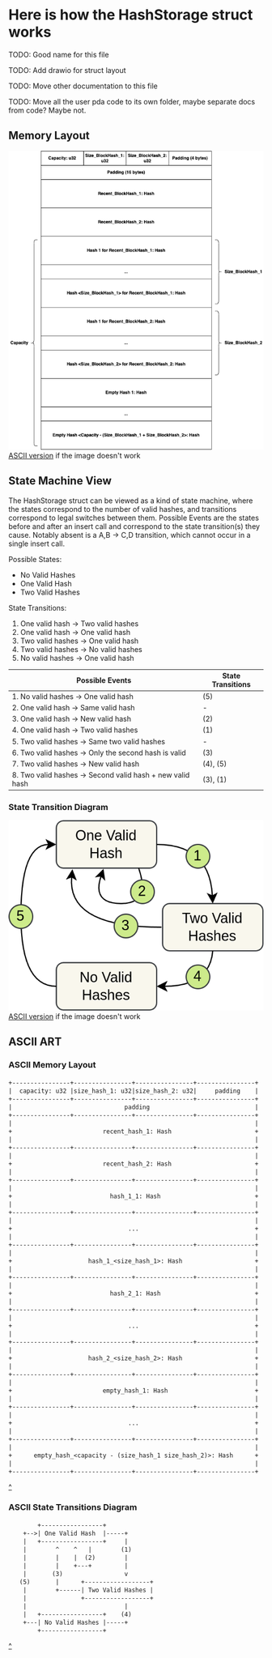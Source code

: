 # Here is how the HashStorage struct works

TODO: Good name for this file

TODO: Add drawio for struct layout

TODO: Move other documentation to this file

TODO: Move all the user pda code to its own folder, maybe separate docs from code? Maybe not.

## Memory Layout

![image](HashStorage_Memory_Layout.png)  
[ASCII version](#ascii-memory-layout) if the image doesn't work  

## State Machine View

The HashStorage struct can be viewed as a kind of state machine, where the states correspond
to the number of valid hashes, and transitions correspond to legal switches between them.
Possible Events are the states before and after an insert call and correspond to the state
transition(s) they cause. Notably absent is a A,B -> C,D transition, which cannot occur in a
single insert call.

Possible States:  
- No Valid Hashes
- One Valid Hash
- Two Valid Hashes



State Transitions:  
 1. One valid hash -> Two valid hashes 
 2. One valid hash -> One valid hash  
 3. Two valid hashes -> One valid hash  
 4. Two valid hashes -> No valid hashes
 5. No valid hashes -> One valid hash    
 


| Possible Events                                            | State Transitions |
|------------------------------------------------------------|-------------------|
| 1. No valid hashes -> One valid hash                       | (5)               |
| 2. One valid hash -> Same valid hash                       | -                 |
| 3. One valid hash -> New valid hash                        | (2)               |
| 4. One valid hash -> Two valid hashes                      | (1)               |
| 5. Two valid hashes -> Same two valid hashes               | -                 |
| 6. Two valid hashes -> Only the second hash is valid       | (3)               |
| 7. Two valid hashes -> New valid hash                      | (4), (5)          |
| 8. Two valid hashes -> Second valid hash + new valid hash  | (3), (1)          |

### State Transition Diagram

![image](proof_flow.drawio.png)  
[ASCII version](#ascii-state-transition-diagram) if the image doesn't work  

## ASCII ART

### ASCII Memory Layout

```
+----------------+----------------+----------------+----------------+
|  capacity: u32 |size_hash_1: u32|size_hash_2: u32|     padding    |
+----------------+----------------+----------------+----------------+
|                               padding                             |
+----------------+----------------+----------------+----------------+
|                                                                   |
+                         recent_hash_1: Hash                       +
|                                                                   |
+----------------+----------------+----------------+----------------+
|                                                                   |
+                         recent_hash_2: Hash                       +
|                                                                   |
+----------------+----------------+----------------+----------------+
|                                                                   |
+                           hash_1_1: Hash                          +
|                                                                   |
+----------------+----------------+----------------+----------------+
|                                                                   |
+                                ...                                +
|                                                                   |
+----------------+----------------+----------------+----------------+
|                                                                   |
+                     hash_1_<size_hash_1>: Hash                    +
|                                                                   |
+----------------+----------------+----------------+----------------+
|                                                                   |
+                           hash_2_1: Hash                          +
|                                                                   |
+----------------+----------------+----------------+----------------+
|                                                                   |
+                                ...                                +
|                                                                   |
+----------------+----------------+----------------+----------------+
|                                                                   |
+                     hash_2_<size_hash_2>: Hash                    +
|                                                                   |
+----------------+----------------+----------------+----------------+
|                                                                   |
+                         empty_hash_1: Hash                        +
|                                                                   |
+----------------+----------------+----------------+----------------+
|                                                                   |
+                                ...                                +
|                                                                   |
+----------------+----------------+----------------+----------------+
|                                                                   |
+      empty_hash_<capacity - (size_hash_1 size_hash_2)>: Hash      +
|                                                                   |
+----------------+----------------+----------------+----------------+
```
[^](#memory-layout)  

### ASCII State Transitions Diagram
```
        +-----------------+             
    +-->| One Valid Hash  |-----+       
    |   +-----------------+     |       
    |        ^    ^   |        (1)      
    |        |    |  (2)        |       
    |        |    +---+         |       
    |       (3)                 v       
   (5)       |      +------------------+
    |        +------| Two Valid Hashes |
    |               +------------------+
    |                           |       
    |   +-----------------+    (4)      
    +---| No Valid Hashes |-----+       
        +-----------------+             
```
[^](#state-transition-diagram)  